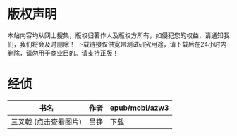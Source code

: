 # 版权声明

本站内容均从网上搜集，版权归著作人及版权方所有，如侵犯您的权益，请通知我们，我们将会及时删除！ 下载链接仅供宽带测试研究用途，请下载后在24小时内删除，请勿用于商业目的。请支持正版！

# 经侦

| 书名 | 作者 | epub/mobi/azw3 |
| --- | --- | --- |
| [三叉戟 (点击查看图片)](https://www.dushupai.com/attachment/2024/06/09/1e60c87925845b78.jpg) | 吕铮 | [下载](https://url89.ctfile.com/f/31084289-1356986530-0dddac?p=8866) |
